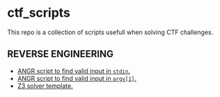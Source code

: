 # ctf_scripts

This repo is a collection of scripts usefull when solving CTF challenges.

## REVERSE ENGINEERING
- [ANGR script to find valid input in `stdin`.](rev/angrStdIn)
- [ANGR script to find valid input in `argv[1]`.](rev/angrArgv)
- [Z3 solver template.](rev/z3_template)
